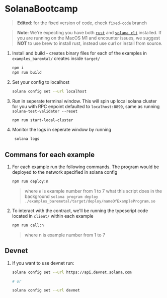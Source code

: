 # SolanaBootcamp
> **Edited**: for the fixed version of code, check `fixed-code` branch

> **Note**: We're expecting you have both [`rust`](https://www.rust-lang.org/tools/install) and [`solana cli`](https://docs.solana.com/cli/install-solana-cli-tools) installed. If you are running on the MacOS M1 and encounter issues, we suggest **NOT** to use brew to install rust, instead use curl or install from source.

1. Install and build - creates binary files for each of the examples in `examples_baremtal/` creates inside `target/`

   ```zsh
   npm i
   npm run build
   ```

1. Set your config to localhost

   ```zsh
   solana config set --url localhost
   ```

1. Run in seperate terminal window. This will spin up local solana cluster for you with RPC enpoint defaulted to `localhost:8899`, same as running `solana-test-validator --reset`

   ```zsh
   npm run start-local-cluster
   ```

1. Monitor the logs in seperate window by running

   ```zsh
    solana logs
   ```

## Commans for each example

1. For each example run the following commands. The program would be deployed to the network specified in solana config

   ```zsh
   npm run deploy:n
   ```

   > where `n` is example number from 1 to 7 what this script does in the background `solana program deploy ./examples_baremetal/target/deploy/nameOfExampleProgram.so`

1. To interact with the contract, we'll be running the typescript code located in `client/` within each example

   ```zsh
   npm run call:n
   ```

   > where n is example number from 1 to 7

## Devnet

1. If you want to use devnet run:

   ```zsh
   solana config set --url https://api.devnet.solana.com

   # or

   solana config set --url devnet
   ```
